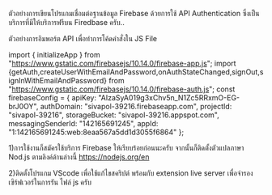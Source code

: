ตัวอย่างการเขียนโปรแกมเชื่อมต่อฐานข้อมูล Firebase ด้วยการใช้ API  Authentication ซึ่งเป็นบริการที่มีให้บริการฟรีบน Firedbase ครับ..

ตัวอย่างการอิมพอร์ต API เพื่อทำการโค้ดคำสั่งใน JS File  

import { initializeApp } from "https://www.gstatic.com/firebasejs/10.14.0/firebase-app.js";
import {getAuth,createUserWithEmailAndPassword,onAuthStateChanged,signOut,signInWithEmailAndPassword} from "https://www.gstatic.com/firebasejs/10.14.0/firebase-auth.js";
const firebaseConfig = {
   apiKey: "AIzaSyA019g3xChv5n_N1Zc5RRxmO-EG-brJ0OY",
   authDomain: "sivapol-39216.firebaseapp.com",
   projectId: "sivapol-39216",
   storageBucket: "sivapol-39216.appspot.com",
   messagingSenderId: "142165691245",
   appId: "1:142165691245:web:8eaa567a5dd1d3055f6864"
 };


1)การใช้งานก็สมัครใช้บริการ Firebase ให้เรียบร้อยก่อนนะครับ
จากนั้นก็ติดตั้งตัวแปลภาษา Nod.js ตามลิงค์ด้านล่างนี้
https://nodejs.org/en

2)ติดตั้งโปรแกม VScode เพื่อใช้แก้ไขสคริปต์ พร้อมกับ extension  live server เพื่อจำรองเซิร์ฟเวอร์ในการรัน ไฟล์ js ครับ



